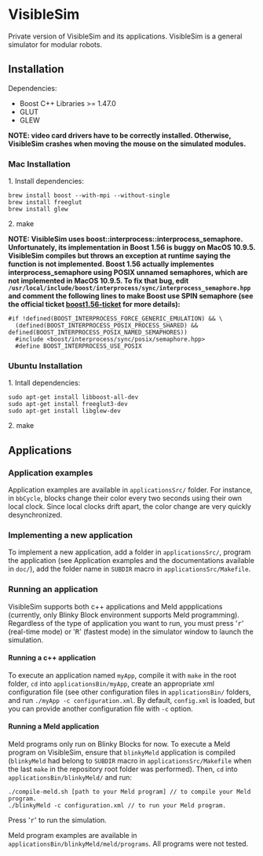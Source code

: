 VisibleSim
==================

Private version of VisibleSim and its applications. VisibleSim is a general simulator for modular 
robots.

## Installation

Dependencies:
 - Boost C++ Libraries >= 1.47.0
 - GLUT
 - GLEW

**NOTE: video card drivers have to be correctly installed. Otherwise, VisibleSim crashes when moving the mouse on the simulated modules.**

### Mac Installation

1\. Install dependencies:
```
brew install boost --with-mpi --without-single
brew install freeglut
brew install glew
```
2\. make

**NOTE: VisibleSim uses boost::interprocess::interprocess_semaphore. Unfortunately, its implementation in Boost 1.56 is buggy on MacOS 10.9.5. VisibleSim compiles but throws an exception at runtime saying the function is not implemented. Boost 1.56 actually implementes interprocess_semaphore using POSIX unnamed semaphores, which are not implemented in MacOS 10.9.5. To fix that bug, edit `/usr/local/include/boost/interprocess/sync/interprocess_semaphore.hpp` and comment the following lines to make Boost use SPIN semaphore (see the official ticket [boost1.56-ticket] for more details):**
 ```
#if !defined(BOOST_INTERPROCESS_FORCE_GENERIC_EMULATION) && \
   (defined(BOOST_INTERPROCESS_POSIX_PROCESS_SHARED) && defined(BOOST_INTERPROCESS_POSIX_NAMED_SEMAPHORES))
   #include <boost/interprocess/sync/posix/semaphore.hpp>
   #define BOOST_INTERPROCESS_USE_POSIX
```

### Ubuntu Installation

1\. Intall dependencies:
```
sudo apt-get install libboost-all-dev
sudo apt-get install freeglut3-dev
sudo apt-get install libglew-dev
```
2\. make

## Applications

### Application examples

Application examples are available in `applicationsSrc/` folder. For instance, in `bbCycle`, blocks
change their color every two seconds using their own local clock. Since local clocks drift apart,
the color change are very quickly desynchronized.

### Implementing a new application

To implement a new application, add a folder in `applicationsSrc/`, program the application (see
Application examples and the documentations available in `doc/`), add the folder name in `SUBDIR` 
macro in `applicationsSrc/Makefile`.

### Running an application

VisibleSim supports both c++ applications and Meld appplications (currently, only Blinky Block
environment supports Meld programming). Regardless of the type of application you want to run, you 
must press '<kbd>r</kbd>' (real-time mode) or '<kbd>R</kbd>' (fastest mode) in the simulator window to launch the 
simulation.

#### Running a c++ application

To execute an application named `myApp`, compile it with `make` in the root folder, `cd` into
`applicationsBin/myApp`, create an appropriate xml configuration file (see other configuration
files in `applicationsBin/` folders, and run `./myApp -c configuration.xml`. By default, `config.xml`
is loaded, but you can provide another configuration file with `-c` option.

#### Running a Meld application

Meld programs only run on Blinky Blocks for now. To execute a Meld program on VisibleSim, ensure that `blinkyMeld` application is compiled (`blinkyMeld` 
had belong to `SUBDIR` macro in `applicationsSrc/Makefile` when the last `make` in the repository 
root folder was performed). Then, `cd` into
`applicationsBin/blinkyMeld/` and run:

```
./compile-meld.sh [path to your Meld program] // to compile your Meld program.
./blinkyMeld -c configuration.xml // to run your Meld program.
```

Press '<kbd>r</kbd>' to run the simulation.

Meld program examples are available in `applicationsBin/blinkyMeld/meld/programs`. All programs were not tested.

[boost1.56-ticket]:https://svn.boost.org/trac/boost/ticket/11154
